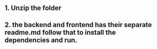 ## 1. Unzip the folder

## 2. the backend and frontend has their separate readme.md follow that to install the dependencies and run.
